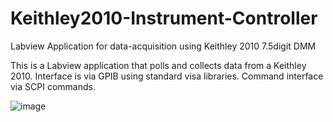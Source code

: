 # Keithley2010-Instrument-Controller
Labview Application for data-acquisition using Keithley 2010 7.5digit DMM

This is a Labview application that polls and collects data from a Keithley 2010. Interface is via GPIB using standard visa libraries.
Command interface via SCPI commands.

![image](https://user-images.githubusercontent.com/1159017/151247609-34a9f85d-7e2f-4437-8ad6-f35c5c3525c4.png)

